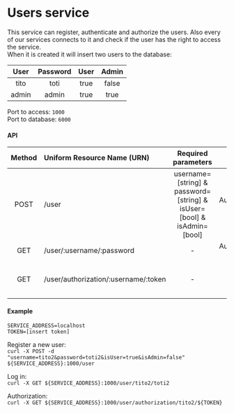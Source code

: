 # Users service

This service can register, authenticate and authorize the users.
Also every of our services connects to it and check if the user has the right to access the service.  
When it is created it will insert two users to the database:

| User | Password | User | Admin |
|:------:|:------:|:---------:|:--------:|
| tito | toti | true | false | 
| admin | admin | true | true |

Port to access: `1000`  
Port to database: `6000`

#### API
| Method | Uniform Resource Name (URN) | Required  parameters | Output | Description |
|:------:|:-----------------------------|:-------------------------------------:|:--------------------:|:--------------------------------------------------|
| POST | /user | username=[string] & password=[string] & isUser=[bool] & isAdmin=[bool] | Authentication token | Register a new user |
| GET | /user/:username/:password | - | Authentication token | Log in a user |
| GET | /user/authorization/:username/:token | - | Rights | Get the rights of user (user, admin) |

#### Example
```
SERVICE_ADDRESS=localhost  
TOKEN=[insert token]
```

Register a new user:  
`curl -X POST -d "username=tito2&password=toti2&isUser=true&isAdmin=false" ${SERVICE_ADDRESS}:1000/user`

Log in:  
`curl -X GET ${SERVICE_ADDRESS}:1000/user/tito2/toti2`

Authorization:  
`curl -X GET ${SERVICE_ADDRESS}:1000/user/authorization/tito2/${TOKEN}`